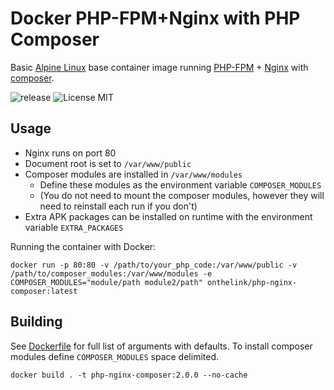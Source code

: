# Docker PHP-FPM+Nginx with PHP Composer
Basic [Alpine Linux](https://www.alpinelinux.org/) base container image running [PHP-FPM](https://www.php.net/manual/install.fpm.php) + [Nginx](https://nginx.org/) with [composer](https://getcomposer.org/).

![release](https://img.shields.io/badge/version-1.0.0-green)
![License MIT](https://img.shields.io/badge/license-MIT-blue.svg)

## Usage
* Nginx runs on port 80
* Document root is set to `/var/www/public`
* Composer modules are installed in `/var/www/modules`
  * Define these modules as the environment variable `COMPOSER_MODULES`
  * (You do not need to mount the composer modules, however they will need to reinstall each run if you don't)
* Extra APK packages can be installed on runtime with the environment variable `EXTRA_PACKAGES`

Running the container with Docker:
```
docker run -p 80:80 -v /path/to/your_php_code:/var/www/public -v /path/to/composer_modules:/var/www/modules -e COMPOSER_MODULES="module/path module2/path" onthelink/php-nginx-composer:latest
```

## Building
See [Dockerfile](Dockerfile) for full list of arguments with defaults. To install composer modules define `COMPOSER_MODULES` space delimited.

```
docker build . -t php-nginx-composer:2.0.0 --no-cache
```